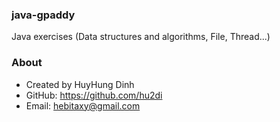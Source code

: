 ### java-gpaddy
Java exercises (Data structures and algorithms, File, Thread...)

### About
- Created by HuyHung Dinh
- GitHub: https://github.com/hu2di
- Email: hebitaxy@gmail.com
